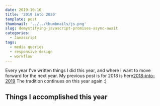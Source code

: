 ```yaml
---
date: 2019-10-16
title: '2019 into 2020'
template: post
thumbnail: '../../thumbnails/js.png'
slug: demystifying-javascript-promises-async-await
categories:
  - Javascript
tags:
  - media queries
  - responsive design
  - workflow
---
```


Every year I've written things I did this year, and where I want to move forward for the next year.  My previous post is for 2018 is here[2018-into-2019](https://vincentntang.com/) The tradition continues on this year again :)

## Things I accomplished this year
